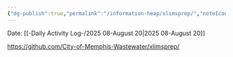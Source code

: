 ```yaml
---
{"dg-publish":true,"permalink":"/information-heap/xlimsprep/","noteIcon":"","created":"2025-08-20T12:59:31.727-05:00"}
---
```


Date: [[-Daily Activity Log-/2025 08-August 20\|2025 08-August 20]]

https://github.com/City-of-Memphis-Wastewater/xlimsprep/
